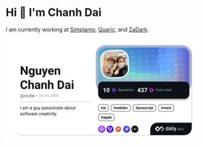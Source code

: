 # Hi 👋 I'm Chanh Dai

I am currently working at [Simplamo](https://simplamo.com/?ref=IN-926722), [Quaric](https://quaric.com/?utm_source=github&utm_medium=readme), and [ZaDark](https://zadark.com/?utm_source=github&utm_medium=readme).

<!-- ### Senior Frontend Developer / UI Design Lead at Simplamo
I am a guy passionate about software creativity. 
* 🌍 I'm based in Binh Thanh District, Ho Chi Minh City, Viet Nam
* 🚀 I'm currently working on [Simplamo](https://simplamo.com), [Quaric](https://quaric.com) and [ZaDark](https://zadark.quaric.com)
* 🧠 I'm learning [Go](https://go.dev) and [Rust](https://www.rust-lang.org)
* 🤝 I'm open to collaborating on interesting projects
My Website: [chanhdai.com](https://chanhdai.com/?utm_source=github&utm_medium=readme)  -->

<a href="https://app.daily.dev/ncdai"><img src="devcard.png" width="640" alt="Nguyen Chanh Dai's Dev Card"/></a>

